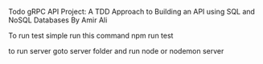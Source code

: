 Todo gRPC API Project: A TDD Approach to Building an API using SQL and NoSQL Databases
By Amir Ali

To run test simple run this command
npm run test

to run server goto server folder and run
node or nodemon server
